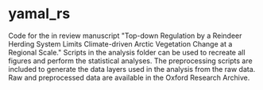 # yamal_rs

Code for the in review manuscript "Top-down Regulation by a Reindeer Herding System Limits Climate-driven Arctic Vegetation Change at a Regional Scale." 
Scripts in the analysis folder can be used to recreate all figures and perform the statistical analyses. The preprocessing scripts are included to generate
the data layers used in the analysis from the raw data. Raw and preprocessed data are available in the Oxford Research Archive.
